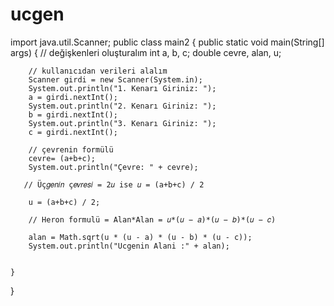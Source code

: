 # ucgen
import java.util.Scanner;
public class main2 {
    public static void main(String[] args) {
        // değişkenleri oluşturalım
        int a, b, c;
        double cevre, alan, u;

        // kullanıcıdan verileri alalım
        Scanner girdi = new Scanner(System.in);
        System.out.println("1. Kenarı Giriniz: ");
        a = girdi.nextInt();
        System.out.println("2. Kenarı Giriniz: ");
        b = girdi.nextInt();
        System.out.println("3. Kenarı Giriniz: ");
        c = girdi.nextInt();

        // çevrenin formülü
        cevre= (a+b+c);
        System.out.println("Çevre: " + cevre);

       // Üç𝑔𝑒𝑛𝑖𝑛 ç𝑒𝑣𝑟𝑒𝑠𝑖 = 2𝑢 ise 𝑢 = (a+b+c) / 2

        u = (a+b+c) / 2;

        // Heron formulü = Alan*Alan = 𝑢*(𝑢 − 𝑎)*(𝑢 − 𝑏)*(𝑢 − 𝑐)

        alan = Math.sqrt(u * (u - a) * (u - b) * (u - c));
        System.out.println("Ucgenin Alani :" + alan);


    }
}
